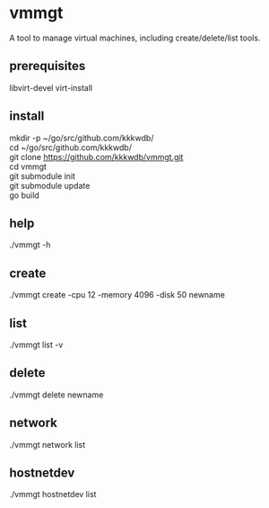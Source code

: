# vmmgt
A tool to manage virtual machines, including create/delete/list tools.

## prerequisites
libvirt-devel virt-install

## install
mkdir -p ~/go/src/github.com/kkkwdb/  
cd ~/go/src/github.com/kkkwdb/  
git clone https://github.com/kkkwdb/vmmgt.git  
cd vmmgt  
git submodule init  
git submodule update  
go build  

## help
./vmmgt -h

## create
./vmmgt create -cpu 12 -memory 4096 -disk 50 newname

## list
./vmmgt list -v

## delete
./vmmgt delete newname

## network
./vmmgt network list

## hostnetdev
./vmmgt hostnetdev list
